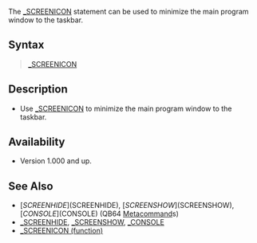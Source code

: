 The [_SCREENICON](_SCREENICON) statement can be used to minimize the main program window to the taskbar.

## Syntax

>  [_SCREENICON](_SCREENICON)

## Description

* Use [_SCREENICON](_SCREENICON) to minimize the main program window to the taskbar. 

## Availability

* Version 1.000 and up.

## See Also

* [$SCREENHIDE]($SCREENHIDE), [$SCREENSHOW]($SCREENSHOW), [$CONSOLE]($CONSOLE) (QB64 [Metacommand](Metacommand)s)
* [_SCREENHIDE](_SCREENHIDE), [_SCREENSHOW](_SCREENSHOW), [_CONSOLE](_CONSOLE)
* [_SCREENICON (function)](_SCREENICON-(function))
